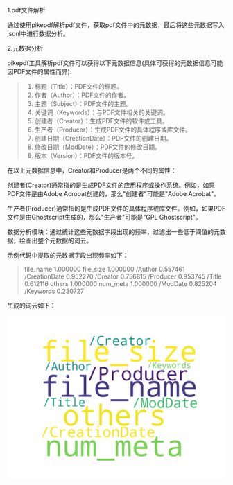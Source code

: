 1.pdf文件解析

通过使用pikepdf解析pdf文件，获取pdf文件中的元数据，最后将这些元数据写入jsonl中进行数据分析。

2.元数据分析

pikepdf工具解析pdf文件可以获得以下元数据信息(具体可获得的元数据信息可能因PDF文件的属性而异):

> 1. 标题（Title）：PDF文件的标题。
> 2. 作者（Author）：PDF文件的作者。
> 3. 主题（Subject）：PDF文件的主题。
> 4. 关键词（Keywords）：与PDF文件相关的关键词。
> 5. 创建者（Creator）：生成PDF文件的软件或工具。
> 6. 生产者（Producer）：生成PDF文件的具体程序或库文件。
> 7. 创建日期（CreationDate）：PDF文件的创建日期。
> 8. 修改日期（ModDate）：PDF文件的修改日期。
> 9. 版本（Version）：PDF文件的版本号。

在以上元数据信息中，Creator和Producer是两个不同的属性：

创建者(Creator)通常指的是生成PDF文件的应用程序或操作系统。例如，如果PDF文件是由Adobe Acrobat创建的，那么"创建者"可能是"Adobe Acrobat"。

生产者(Producer)通常指的是生成PDF文件的具体程序或库文件。例如，如果PDF文件是由Ghostscript生成的，那么"生产者"可能是"GPL Ghostscript"。

数据分析模块：通过统计这些元数据字段出现的频率，过滤出一些低于阈值的元数据，绘画出整个元数据的词云。

示例代码中提取的元数据字段出现频率如下：

> file_name        1.000000
> file_size        1.000000
> /Author          0.557461
> /CreationDate    0.952270
> /Creator         0.756815
> /Producer        0.953745
> /Title           0.612116
> others           1.000000
> num_meta         1.000000
> /ModDate         0.825204
> /Keywords        0.230727

生成的词云如下：

![](image/wordcloud.png)
